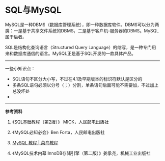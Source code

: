 # SQL与MySQL

MySQL是一种DBMS（数据库管理系统），即一种数据库软件。DBMS可以分为两类：一是基于共享文件系统的DBMS，二是基于客户机-服务器的DBMS。MySQL属于后者。

SQL是结构化查询语言（Structured Query Language）的缩写，是一种专门用来和数据库通信的语言。MySQL正是基于SQL开发的一款具体产品。





---

一些小知识点：

* SQL语句不区分大小写，不过在4.1及早期版本的标识符默认是区分的
* 多条SQL语句必须以分号（；）分割，单条语句后面可能不需要加，不过加上总没坏处
* 

---

**参考资料**

1. 《SQL基础教程（第2版）》 MICK，人民邮电出版社
2. 《MySQL必知必会》Ben Forta，人民邮电出版社 
3. [MySQL 教程 | 菜鸟教程](https://www.runoob.com/mysql/mysql-tutorial.html)

4. 《MySQL技术内幕 InnoDB存储引擎（第二版）》姜承尧，机械工业出版社

